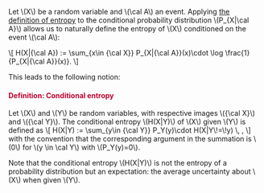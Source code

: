 <p>Let \(X\) be a random variable and \(\cal A\) an event. Applying <a title="Definition: Shannon Entropy" href="https://canvas.uva.nl/courses/2205/pages/definition-shannon-entropy" data-api-endpoint="https://canvas.uva.nl/api/v1/courses/2205/pages/definition-shannon-entropy" data-api-returntype="Page">the definition of entropy</a> to the conditional probability distribution \(P_{X|\cal A}\) allows us to naturally define the entropy of \(X\) conditioned on the event \(\cal A\):</p>
<p>\[ H(X|{\cal A}) := \sum_{x\in {\cal X}} P_{X|{\cal A}}(x)\cdot \log \frac{1}{P_{X|{\cal A}}(x)}. \]</p>
<p>This leads to the following notion:</p>
<div class="content-box pad-box-mini border border-trbl border-round">
<h4 style="color: #bc0031;"><strong>Definition: Conditional entropy</strong></h4>
Let \(X\) and \(Y\) be random variables, with respective images \({\cal X}\) and \({\cal Y}\). The conditional entropy \(H(X|Y)\) of \(X\) given \(Y\) is defined as \[ H(X|Y) := \sum_{y\in {\cal Y}} P_Y(y)\cdot H(X|Y\!=\!y) \, , \] with the convention that the corresponding argument in the summation is \(0\) for \(y \in \cal Y\) with \(P_Y(y)=0\).</div>
<p>Note that the conditional entropy \(H(X|Y)\) is not the entropy of a probability distribution but an expectation: the average uncertainty about \(X\) when given \(Y\).</p>
<p> </p>
